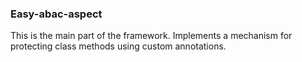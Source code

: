 ### Easy-abac-aspect

This is the main part of the framework. Implements a mechanism for protecting class methods using custom annotations.


